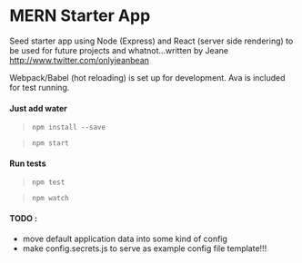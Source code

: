 # MERN Starter App

Seed starter app using Node (Express) and React (server side rendering) to be used for future projects and whatnot...written by Jeane <http://www.twitter.com/onlyjeanbean>

Webpack/Babel (hot reloading) is set up for development. Ava is included for test running.

#### Just add water
> ```npm install --save```

> ```npm start``` 

#### Run tests
> ```npm test```

> ```npm watch```

#### TODO :
* move default application data into some kind of config
* make config.secrets.js to serve as example config file template!!!
